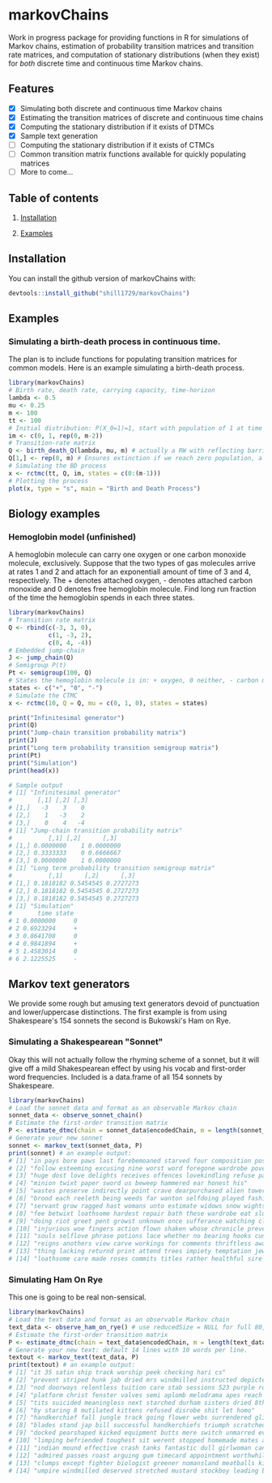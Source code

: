 
# markovChains

<!-- badges: start -->
<!-- badges: end -->

Work in progress package for providing functions in R for simulations of Markov chains, estimation of probability transition matrices and transition rate matrices, and computation of stationary distributions (when they exist) for *both* discrete time and continuous time Markov chains.


## Features

- [x] Simulating both discrete and continuous time Markov chains
- [x] Estimating the transition matrices of discrete and continuous time chains
- [x] Computing the stationary distribution if it exists of DTMCs
- [X] Sample text generation
- [ ] Computing the stationary distribution if it exists of CTMCs
- [ ] Common transition matrix functions available for quickly populating matrices
- [ ] More to come...

## Table of contents
1. [Installation](#installation)

2. [Examples](#examples)

## Installation

You can install the github version of markovChains with:

``` r
devtools::install_github("shill1729/markovChains")
```

## Examples

### Simulating a birth-death process in continuous time.
The plan is to include functions for populating transition matrices for common models. Here is an example
simulating a birth-death process.
```r
library(markovChains)
# Birth rate, death rate, carrying capacity, time-horizon
lambda <- 0.5
mu <- 0.25
m <- 100
tt <- 100
# Initial distribution: P(X_0=1)=1, start with population of 1 at time zero with 100% chance.
im <- c(0, 1, rep(0, m-2))
# Transition-rate matrix
Q <- birth_death_Q(lambda, mu, m) # actually a RW with reflecting barriers transition rate matrix
Q[1,] <- rep(0, m) # Ensures extinction if we reach zero population, a true BD process transition-rate matrix
# Simulating the BD process
x <- rctmc(tt, Q, im, states = c(0:(m-1)))
# Plotting the process
plot(x, type = "s", main = "Birth and Death Process")
```

## Biology examples

### Hemoglobin model (unfinished)
A hemoglobin molecule can carry one oxygen or one carbon monoxide molecule, exclusively. Suppose that the two types of gas molecules arrive at rates 1 and 2 and attach for an exponentiall amount of time of 3 and 4, respectively. The + denotes attached oxygen, - denotes attached carbon monoxide and 0 denotes free hemoglobin molecule. Find long run fraction of the time the hemoglobin spends in each three states.
```r
library(markovChains)
# Transition rate matrix
Q <- rbind(c(-3, 3, 0),
           c(1, -3, 2),
           c(0, 4, -4))
# Embedded jump-chain
J <- jump_chain(Q)
# Semigroup P(t)
Pt <- semigroup(100, Q)
# States the hemoglobin molecule is in: + oxygen, 0 neither, - carbon monoxide
states <- c("+", "0", "-")
# Simulate the CTMC
x <- rctmc(10, Q = Q, mu = c(0, 1, 0), states = states)

print("Infinitesimal generator")
print(Q)
print("Jump-chain transition probability matrix")
print(J)
print("Long term probability transition semigroup matrix")
print(Pt)
print("Simulation")
print(head(x))

# Sample output
# [1] "Infinitesimal generator"
#       [,1] [,2] [,3]
# [1,]   -3    3    0
# [2,]    1   -3    2
# [3,]    0    4   -4
# [1] "Jump-chain transition probability matrix"
#          [,1] [,2]      [,3]
# [1,] 0.0000000    1 0.0000000
# [2,] 0.3333333    0 0.6666667
# [3,] 0.0000000    1 0.0000000
# [1] "Long term probability transition semigroup matrix"
#          [,1]      [,2]      [,3]
# [1,] 0.1818182 0.5454545 0.2727273
# [2,] 0.1818182 0.5454545 0.2727273
# [3,] 0.1818182 0.5454545 0.2727273
# [1] "Simulation"
#       time state
# 1 0.0000000     0
# 2 0.6923294     +
# 3 0.8641708     0
# 4 0.9841894     +
# 5 1.4583014     0
# 6 2.1225525     -
```

## Markov text generators

We provide some rough but amusing text generators devoid of punctuation and lower/uppercase distinctions. The first example is from using Shakespeare's 154 sonnets the second is Bukowski's Ham on Rye.

### Simulating a Shakespearean "Sonnet"

Okay this will not actually follow the rhyming scheme of a sonnet, but it will give off a mild Shakespearean effect by using his vocab and first-order word frequencies. Included is a data.frame of all 154 sonnets by Shakespeare.

```r
library(markovChains)
# Load the sonnet data and format as an observable Markov chain
sonnet_data <- observe_sonnet_chain()
# Estimate the first-order transition matrix
P <- estimate_dtmc(chain = sonnet_data$encodedChain, m = length(sonnet_data$stateSpace))
# Generate your new sonnet
sonnet <- markov_text(sonnet_data, P)
print(sonnet) # an example output:
# [1] "in pays bore paws last forebemoaned starved four composition possessing"            
# [2] "follow esteeming excusing nine worst word foregone wardrobe poverty famine"         
# [3] "huge dost love delights receives offences lovekindling refuse paid lame"            
# [4] "minion twixt paper sword us beweep hammered ear honest his"                         
# [5] "wastes preserve indirectly point crave dearpurchased alien towers oergreen disperse"
# [6] "brood each reeleth being weeds far wanton selfdoing played fashion"                 
# [7] "servant grow ragged hast womans unto estimate widows snow wights"                   
# [8] "fee betwixt loathsome hardest repair bath these wardrobe eat slumbers"              
# [9] "doing riot greet pent growst unknown once sufferance watching closet"               
# [10] "injurious woe fingers action flown shaken whose chronicle prevent dwellers"         
# [11] "souls selflove phrase potions lace whether no bearing hooks cunning"                
# [12] "reigns anothers view carve workings for comments thriftless awakes sufferance"      
# [13] "thing lacking returnd print attend trees impiety temptation jewels slain"           
# [14] "loathsome care made roses commits titles rather healthful sire wars"
```

### Simulating Ham On Rye

This one is going to be real non-sensical. 

```r
library(markovChains)
# Load the text data and format as an observable Markov chain
text_data <- observe_ham_on_rye() # use reducedSize = NULL for full 80,000 word chain
# Estimate the first-order transition matrix
P <- estimate_dtmc(chain = text_data$encodedChain, m = length(text_data$stateSpace))
# Generate your new text: default 14 lines with 10 words per line.
textout <- markov_text(text_data, P)
print(textout) # an example output:
# [1] "it 35 satin ship track worship peek checking hari cs"                                   
# [2] "prevent striped hunk jab dried mrs windmilled instructed depicted ma"                   
# [3] "nod doorways relentless tuition care stab sessions 523 purple rooting"                  
# [4] "platform christ fenster valves semi aplomb melodrama apes reach hoho"                   
# [5] "tits suicided meaningless next starched durham sisters dried 8th batter"                
# [6] "by staring 8 mutilated kittens refused disrobe shit let homo"                           
# [7] "handkerchief fall jungle track going flower webs surrendered glistening items"          
# [8] "blades stand jap bill successful handkerchiefs triumph scratched pomp corps"            
# [9] "docked pearshaped kicked equipment butts mere switch unmarred everybodys fly"           
# [10] "limping befriended toughest sit werent stopped homemade mates adopted energy"           
# [11] "indian mound effective crash tanks fantastic dull girlwoman candle fidget"              
# [12] "admired passes roast arguing gum timecard appointment worthwhile to rightwing"          
# [13] "clumps except fighter biologist greener nomansland meatballs kickoff equipment firm"    
# [14] "umpire windmilled deserved stretched mustard stockboy leading blackboards points morris"
```
